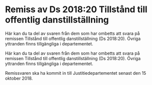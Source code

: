 # Remiss av Ds 2018:20 Tillstånd till offentlig danstillställning

Här kan du ta del av svaren från dem som har ombetts att svara på remissen Tillstånd till offentlig danstillställning (Ds 2018:20). Övriga yttranden finns tillgängliga i departementet.

Här kan du ta del av svaren från dem som har ombetts att svara på remissen Tillstånd till offentlig danstillställning (Ds 2018:20). Övriga yttranden finns tillgängliga i departementet.

Remissvaren ska ha kommit in till Justitiedepartementet senast den 15 oktober 2018.
